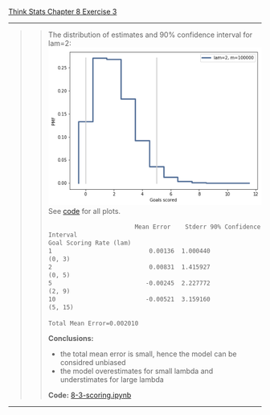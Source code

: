 [Think Stats Chapter 8 Exercise 3](http://greenteapress.com/thinkstats2/html/thinkstats2009.html#toc77)

---

>> The distribution of estimates and 90% confidence interval for lam=2:
>> ![8-3-scoring-plot-2.png](8-3-scoring-plot-2.png)  
>> See [code](8-3-scoring.ipynb) for all plots.
>>
>> ```
>>                         Mean Error    Stderr 90% Confidence Interval
>>Goal Scoring Rate (lam)                                              
>>1                           0.00136  1.000440                  (0, 3)
>>2                           0.00831  1.415927                  (0, 5)
>>5                          -0.00245  2.227772                  (2, 9)
>>10                         -0.00521  3.159160                 (5, 15)
>>
>>Total Mean Error=0.002010
>> ```
>> **Conclusions:**  
>>  - the total mean error is small, hence the model can be considred unbiased
>>  - the model overestimates for small lambda and understimates for large lambda
>>
>> **Code:** [8-3-scoring.ipynb](8-3-scoring.ipynb)
---